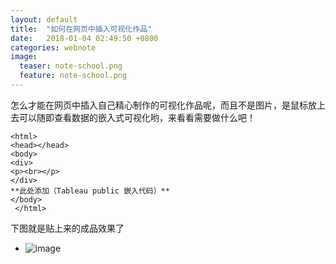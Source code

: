 ```yaml
---
layout: default
title:  "如何在网页中插入可视化作品"
date:   2018-01-04 02:49:50 +0800
categories: webnote
image:
  teaser: note-school.png
  feature: note-school.png
---
```



怎么才能在网页中插入自己精心制作的可视化作品呢，而且不是图片，是鼠标放上去可以随即查看数据的嵌入式可视化哟，来看看需要做什么吧！

```
<html>
<head></head>
<body>
<div>
<p><br></p>
</div>
**此处添加（Tableau public 嵌入代码）**
</body>
 </html>
```

下图就是贴上来的成品效果了
- ![image](https://Huangj0830.github.io/images/note-school.png)
